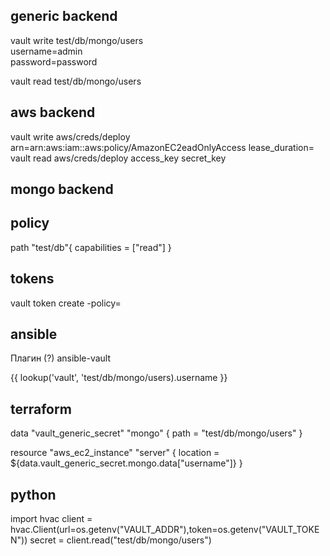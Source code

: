 ## generic backend

vault write test/db/mongo/users \
  username=admin \
  password=password

vault read test/db/mongo/users

## aws backend
vault write aws/creds/deploy arn=arn:aws:iam::aws:policy/AmazonEC2eadOnlyAccess lease_duration=<seconds>
vault read aws/creds/deploy
  access_key <key>
  secret_key <token>

## mongo backend

## policy
path "test/db"{
    capabilities = ["read"]
}

## tokens
vault token create -policy=<policy name> 

## ansible
Плагин (?) ansible-vault

{{ lookup('vault', 'test/db/mongo/users).username }}

## terraform
data "vault_generic_secret" "mongo" {
  path = "test/db/mongo/users"
}

resource "aws_ec2_instance" "server" {
  location = ${data.vault_generic_secret.mongo.data["username"]}
}

## python

import hvac
client = hvac.Client(url=os.getenv("VAULT_ADDR"),token=os.getenv("VAULT_TOKEN"))
secret = client.read("test/db/mongo/users")
